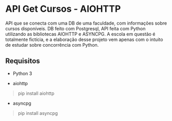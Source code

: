# API Get Cursos - AIOHTTP
API que se conecta com uma DB de uma faculdade, com informações sobre cursos disponíveis.
DB feito com Postgresql, API feita com Python utilizando as bibliotecas AIOHTTP e ASYNCPG.
A escola em questão é totalmente fictícia, e a elaboração desse projeto vem apenas com o intuito de estudar sobre concorrência com Python.

## Requisitos
- Python 3

- aiohttp
> pip install aiohttp

- asyncpg
> pip install asyncpg



